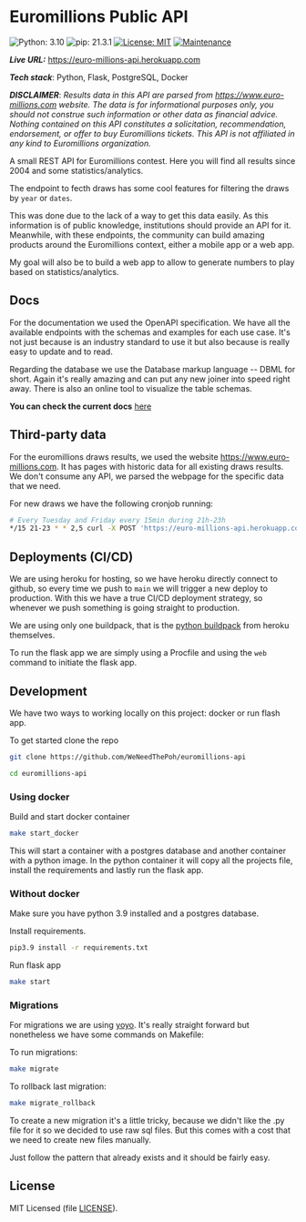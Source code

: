 # Euromillions Public API
![Python: 3.10](https://img.shields.io/badge/Python-3.10-blue)
![pip: 21.3.1](https://img.shields.io/badge/pip-21.3.1-blue)
[![License: MIT](https://img.shields.io/badge/License-MIT-blue)](https://opensource.org/licenses/MIT)
[![Maintenance](https://img.shields.io/badge/Maintained%3F-yes-green.svg)](https://github.com/WeNeedThePoh/euromillions-api/graphs/commit-activity)

***Live URL:*** <https://euro-millions-api.herokuapp.com>

***Tech stack***: Python, Flask, PostgreSQL, Docker

***DISCLAIMER***:
*Results data in this API are parsed from <https://www.euro-millions.com> website. The data is for informational purposes only, you should not construe such information or other data as financial advice. Nothing contained on this API constitutes a solicitation, recommendation, endorsement, or offer to buy Euromillions tickets. This API is not affiliated in any kind to Euromillions organization.*

A small REST API for Euromillions contest. Here you will find all results since 2004 and some statistics/analytics.

The endpoint to fecth draws has some cool features for filtering the draws by `year` or `dates`.

This was done due to the lack of a way to get this data easily. As this information is of public knowledge, institutions should provide an API for it.
Meanwhile, with these endpoints, the community can build amazing products around the Euromillions context, either a mobile app or a web app.

My goal will also be to build a web app to allow to generate numbers to play based on statistics/analytics.

## Docs

For the documentation we used the OpenAPI specification. We have all the available endpoints with the schemas and examples for each use case. It's not just because is an industry standard to use it but also because is really easy to update and to read.

Regarding the database we use the Database markup language -- DBML for short. Again it's really amazing and can put any new joiner into speed right away. There is also an online tool to visualize the table schemas.

**You can check the current docs** [here](https://euromillios-api.readme.io)

## Third-party data

For the euromillions draws results, we used the website <https://www.euro-millions.com>. It has pages with historic data for all existing draws results. We don't consume any API, we parsed the webpage for the specific data that we need.

For new draws we have the following cronjob running:
```bash
# Every Tuesday and Friday every 15min during 21h-23h
*/15 21-23 * * 2,5 curl -X POST 'https://euro-millions-api.herokuapp.com/draws'
```

## Deployments (CI/CD)

We are using heroku for hosting, so we have heroku directly connect to github, so every time we push to `main` we will trigger a new deploy to production. With this we have a true CI/CD deployment strategy, so whenever we push something is going straight to production.

We are using only one buildpack, that is the [python buildpack](https://github.com/heroku/heroku-buildpack-python) from heroku themselves.

To run the flask app we are simply using a Procfile and using the `web` command to initiate the flask app.

## Development

We have two ways to working locally on this project: docker or run flash app.

To get started clone the repo
```bash
git clone https://github.com/WeNeedThePoh/euromillions-api

cd euromillions-api
```

### Using docker
Build and start docker container
```bash
make start_docker
```

This will start a container with a postgres database and another container with a python image. In the python container it will copy all the projects file, install the requirements and lastly run the flask app.


### Without docker
Make sure you have python 3.9 installed and a postgres database.

Install requirements.
```bash
pip3.9 install -r requirements.txt
```

Run flask app
```bash
make start
```

### Migrations
For migrations we are using [yoyo](https://pypi.org/project/yoyo-migrations/).
It's really straight forward but nonetheless we have some commands on Makefile:

To run migrations:
```bash
make migrate
```

To rollback last migration:
```bash
make migrate_rollback
```

To create a new migration it's a little tricky, because we didn't like the .py file for it so we decided to use raw sql files. But this comes with a cost that we need to create new files manually.

Just follow the pattern that already exists and it should be fairly easy.

## License

MIT Licensed (file [LICENSE](LICENSE)).
